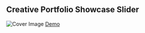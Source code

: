 ## Creative Portfolio Showcase Slider

![Cover Image](https://designdrastic.com/uploads/portfolio-showcase-list-item-design.webp)
[Demo](https://designdrastic.com/snippet/creative-portfolio-showcase-slider)
